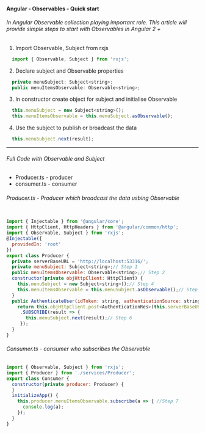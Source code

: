 #### Angular - Observables - Quick start
###### In Angular Observable collection playing important role. This article will provide simple steps to start with Observables in Angular 2 +

1. Import Observable, Subject from rxjs
```javascript
  import { Observable, Subject } from 'rxjs';
```
2. Declare subject and Observable properties
```javascript
  private menuSubject: Subject<string>;
  public menuItemsObservable: Observable<string>;
```

3. In constructor create object for subject and initialise Observable
```javascript
  this.menuSubject = new Subject<string>();
  this.menuItemsObservable = this.menuSubject.asObservable();
```

4. Use the subject to publish or broadcast the data
```javascript
  this.menuSubject.next(result);
```

---

###### Full Code with Observable and Subject
- Producer.ts - producer
- consumer.ts - consumer

###### Producer.ts - Producer which broadcast the data usbing Observable
```javascript

import { Injectable } from '@angular/core';
import { HttpClient, HttpHeaders } from '@angular/common/http';
import { Observable, Subject } from 'rxjs';
@Injectable({
  providedIn: 'root'
})
export class Producer {
  private serverBaseURL = 'http://localhost:53316/';
  private menuSubject: Subject<string>;// Step 1
  public menuItemsObservable: Observable<string>;// Step 2
  constructor(private objHttpClient: HttpClient) {
    this.menuSubject = new Subject<string>();// Step 4
    this.menuItemsObservable = this.menuSubject.asObservable();// Step 5
  }
  public AuthenticateUser(idToken: string, authenticationSource: string): Observable<AuthenticationRes> {
    return this.objHttpClient.post<AuthenticationRes>(this.serverBaseURL + 'ServerAPI')
     .SUBSCRIBE(result => {
       this.menuSubject.next(result);// Step 6
     });
  }
}
```

 ###### Consumer.ts - consumer who subscribes the Observable
```javascript
import { Observable, Subject } from 'rxjs';
import { Producer } from './services/Producer';
export class Consumer {
  constructor(private producer: Producer) {
  }
  initializeApp() {
    this.producer.menuItemsObservable.subscribe(a => { //Step 7
      console.log(a);
    });
  }
}

```

[//]: # (Tags: Angular, Observables, Simple Observable example)
[//]: # (Type: Angular - Observables)
[//]: # (Rating: 1)
[//]: # (ReadyState:Publish)
